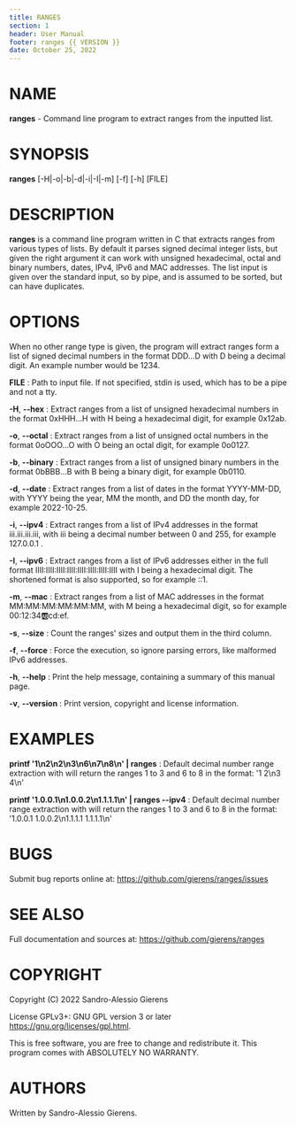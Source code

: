 ```yaml
---
title: RANGES
section: 1
header: User Manual
footer: ranges {{ VERSION }}
date: October 25, 2022
---
```

# NAME
**ranges** - Command line program to extract ranges from the inputted list.

# SYNOPSIS
**ranges** [-H|-o|-b|-d|-i|-I|-m] [-f] [-h] [FILE]

# DESCRIPTION
**ranges** is a command line program written in C that extracts ranges from
various types of lists. By default it parses signed decimal integer lists,
but given the right argument it can work with unsigned hexadecimal, octal
and binary numbers, dates, IPv4, IPv6 and MAC addresses. The list input
is given over the standard input, so by pipe, and is assumed to be sorted,
but can have duplicates.

# OPTIONS
When no other range type is given, the program will extract ranges form a
list of signed decimal numbers in the format DDD...D with D being a decimal
digit. An example number would be 1234.

**FILE**
: Path to input file. If not specified, stdin is used, which has to be a pipe
and not a tty.

**-H**, **\--hex**
: Extract ranges from a list of unsigned hexadecimal numbers in the format
0xHHH...H with H being a hexadecimal digit, for example 0x12ab.

**-o**, **\--octal**
: Extract ranges from a list of unsigned octal numbers in the format
0oOOO...O with O being an octal digit, for example 0o0127.

**-b**, **\--binary**
: Extract ranges from a list of unsigned binary numbers in the format
0bBBB...B with B being a binary digit, for example 0b0110.

**-d**, **\--date**
: Extract ranges from a list of dates in the format YYYY-MM-DD, with YYYY
being the year, MM the month, and DD the month day, for example 2022-10-25.

**-i**, **\--ipv4**
: Extract ranges from a list of IPv4 addresses in the format iii.iii.iii.iii,
with iii being a decimal number between 0 and 255, for example 127.0.0.1 .

**-I**, **\--ipv6**
: Extract ranges from a list of IPv6 addresses either in the full format
IIII:IIII:IIII:IIII:IIII:IIII:IIII:IIII with I being a hexadecimal digit.
The shortened format is also supported, so for example ::1.

**-m**, **\--mac**
: Extract ranges from a list of MAC addresses in the format MM:MM:MM:MM:MM:MM,
with M being a hexadecimal digit, so for example 00:12:34:ab:cd:ef.

**-s**, **\--size**
: Count the ranges' sizes and output them in the third column.

**-f**, **\--force**
: Force the execution, so ignore parsing errors, like malformed IPv6
addresses.

**-h**, **\--help**
: Print the help message, containing a summary of this manual page.

**-v**, **\--version**
: Print version, copyright and license information.

# EXAMPLES
**printf \'1\\n2\\n2\\n3\\n6\\n7\\n8\\n\' | ranges**
: Default decimal number range extraction with will return the ranges
1 to 3 and 6 to 8 in the format: \'1 2\\n3 4\\n\'

**printf \'1.0.0.1\\n1.0.0.2\\n1.1.1.1\\n\' | ranges \--ipv4**
: Default decimal number range extraction with will return the ranges
1 to 3 and 6 to 8 in the format: \'1.0.0.1 1.0.0.2\\n1.1.1.1 1.1.1.1\\n\'

# BUGS
Submit bug reports online at: <https://github.com/gierens/ranges/issues>

# SEE ALSO
Full documentation and sources at: <https://github.com/gierens/ranges>

# COPYRIGHT
Copyright (C) 2022 Sandro-Alessio Gierens

License GPLv3+: GNU GPL version 3 or later <https://gnu.org/licenses/gpl.html>.

This is free software, you are free to change and redistribute it.
This program comes with ABSOLUTELY NO WARRANTY.

# AUTHORS
Written by Sandro-Alessio Gierens.
